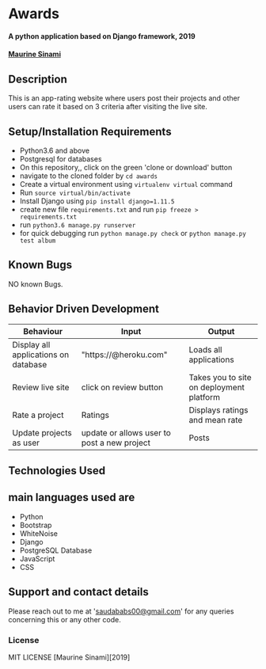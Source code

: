 # Awards
#### A python application based on Django framework, 2019
####  **[Maurine Sinami](https://github.com/maurinesinami)**
## Description
This is an app-rating website where users post their projects and other users can rate it based on 3 criteria after visiting the live site.
## Setup/Installation Requirements
* Python3.6 and above
* Postgresql for databases
* On this repository,, click on the green 'clone or download' button
* navigate to the cloned folder by `cd awards`
* Create a virtual environment using `virtualenv virtual` command
* Run `source virtual/bin/activate`
* Install Django  using `pip install django=1.11.5`
* create new file `requirements.txt` and run `pip freeze > requirements.txt`
* run `python3.6 manage.py runserver `
* for quick debugging run `python manage.py check` or  `python manage.py test album`
## Known Bugs
NO known Bugs.
## Behavior Driven Development

| Behaviour| Input | Output |
| ------------- | ----------------- | ------------------ |
| Display all applications on database  | "https://@heroku.com"   | Loads all applications  |
| Review live site | click on review button | Takes you to site on deployment platform |
| Rate a project| Ratings |  Displays ratings and mean rate |
| Update projects as user | update or allows user to post a new project | Posts |



## Technologies Used
## main languages used are
* Python
* Bootstrap
* WhiteNoise
* Django
* PostgreSQL Database
* JavaScript
* CSS


## Support and contact details
Please reach out to me at 'saudababs00@gmail.com' for any queries concerning this or any other code.
### License
MIT LICENSE [Maurine Sinami][2019]